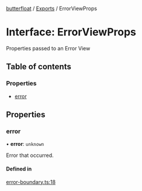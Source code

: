 [butterfloat](../README.md) / [Exports](../modules.md) / ErrorViewProps

# Interface: ErrorViewProps

Properties passed to an Error View

## Table of contents

### Properties

- [error](ErrorViewProps.md#error)

## Properties

### error

• **error**: `unknown`

Error that occurred.

#### Defined in

[error-boundary.ts:18](https://github.com/WorldMaker/butterfloat/blob/0fc9e0b/error-boundary.ts#L18)
